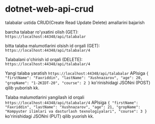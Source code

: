 # dotnet-web-api-crud
talabalar ustida CRUD(Create Read Update Delete) amallarini bajarish


barcha talabar ro'yxatini olish (GET): ```https://localhost:44348/api/talabalar```

bitta talaba malumotlarini olsish id orqali (GET): ```https://localhost:44348/api/talabalar/4```

Talabalani o'chirish id orqali (DELETE): ```https://localhost:44348/api/talabalar/4```

Yangi talaba yaratish ```https://localhost:44348/api/talabalar``` APIsiga ```{
        "firstName": "Faxriddin",
        "lastName": "Xushnazarov",
        "age": 20,
        "gropName": "1-2KIDT-20",
        "course": 2
}``` ko'rinishidagi JSONni (POST) qilib yuborish kk.

Talaba malumotlarini yangilash id orqali ```https://localhost:44348/api/talabalar/4``` APIsiga ```{
        "firstName": "Faxriddin",
        "lastName": "Xushnazarov",
        "age": 21,
        "gropName": "Kompyuter ilimlari va dasturlash texnologiyalari",
        "course": 3
}``` ko'rinishidagi JSONni (PUT) qilib yuorish kk.
